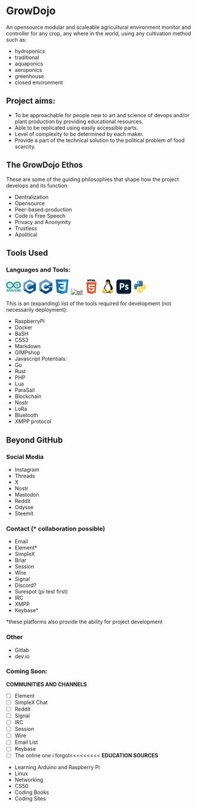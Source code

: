 # GrowDojo
<!--- readme.md version 1.1.9
File contributors:
• @Rhizosphere

--->

An opensource modular and scaleable agricultural environment monitor and controller for any crop, any where in the world, using any cultivation method such as:
  - hydroponics
  - traditional
  - aquaponics
  - aeroponics
  - greenhouse
  - closed environment

## Project aims: 
- To be approachable for people new to art and science of devops and/or plant production by providing educational resources.
- Able to be replicated using easily accessible parts.
- Level of complexity to be determined by each maker.
- Provide a part of the technical solution to the political problem of food scarcity.

## The GrowDojo Ethos
These are some of the guiding philosophies that shape how the project develops and its function:
- Dentralization
- Opensource
- Peer-based-production
- Code is Free Speech
- Privacy and Anonymity
- Trustless 
- Apolitical

## Tools Used 
<h3 align="left">Languages and Tools:</h3>
<p align="left"> 
<a href="https://www.arduino.cc/" target="_blank"> <img src="https://github.com/devicons/devicon/blob/master/icons/arduino/arduino-original-wordmark.svg" alt="arduino" width="40" height="40"/></a> <a href="https://www.cprogramming.com/" target="_blank"> <img src="https://github.com/devicons/devicon/blob/master/icons/c/c-original.svg" alt="c" width="40" height="40"/></a> <a href="https://www.w3schools.com/cpp/" target="_blank"> <img src="https://github.com/devicons/devicon/blob/master/icons/cplusplus/cplusplus-original.svg" alt="cplusplus" width="40" height="40"/></a> <a href="https://www.w3schools.com/css/" target="_blank"> <img src="https://github.com/devicons/devicon/blob/master/icons/css3/css3-original.svg" alt="css3" width="40" height="40"/></a> <a href="https://git-scm.com/" target="_blank"> <img src="https://www.vectorlogo.zone/logos/git-scm/git-scm-icon.svg" alt="git" width="40" height="40"/></a> <a href="https://www.w3.org/html/" target="_blank"> <img src="https://github.com/devicons/devicon/blob/master/icons/html5/html5-original-wordmark.svg" alt="html5" width="40" height="40"/></a> <a href="https://www.linux.org/" target="_blank"> <img src="https://github.com/devicons/devicon/blob/master/icons/linux/linux-original.svg" alt="linux" width="40" height="40"/></a> <a href="https://www.photoshop.com/en" target="_blank"> <img src="https://github.com/devicons/devicon/blob/master/icons/photoshop/photoshop-plain.svg" alt="photoshop" width="40" height="40"/></a> <a href="https://www.python.org" target="_blank"> <img src="https://github.com/devicons/devicon/blob/master/icons/python/python-original.svg" alt="python" width="40" height="40"/></a> </p>

This is an (expanding) list of the tools required for development (not necessarily deployment):
- RaspberryPi
- Docker
- BaSH
- CSS3
- Markdown
- GIMPshop
- Javascript 
Potentials:
- Go
- Rust
- PHP
- Lua
- ParaSail
- Blockchain
- Nostr
- LoRa
- Bluetooth
- XMPP protocol

## Beyond GitHub
### Social Media
- Instagram
- Threads
- X
- Nostr
- Mastodon
- Reddit
- Odysse
- Steemit

### Contact (* collaboration possible)
- Email
- Element*
- SimpleX
- Briar
- Session
- Wire
- Signal
- Discord?
- Surespot (pi test first)
- IRC
- XMPP
- Keybase*

*these platforms also provide the ability for project development 

### Other
- Gitlab
- dev.io


### Coming Soon:
**COMMUNITIES AND CHANNELS**
- [ ] Element
- [ ] SimpleX Chat 
- [ ] Reddit
- [ ] Signal
- [ ] IRC
- [ ] Session
- [ ] Wire
- [ ] Email List
- [ ] Keybase
- [ ] The online one i forgot<<<<<<<<<
**EDUCATION SOURCES**
- Learning Arduino and Raspberry Pi
- Linux
- Networking
- CS50
- Coding Books
- Coding Sites
 <!--- self-hosting --->
